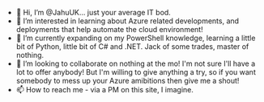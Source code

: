 - 👋 Hi, I’m @JahuUK... just your average IT bod.
- 👀 I’m interested in learning about Azure related developments, and deployments that help automate the cloud environment!
- 🌱 I’m currently expanding on my PowerShell knowledge, learning a little bit of Python, little bit of C# and .NET. Jack of some trades, master of nothing.
- 💞️ I’m looking to collaborate on nothing at the mo! I'm not sure I'll have a lot to offer anybody! But I'm willing to give anything a try, so if you want somebody to mess up your Azure amibitions then give me a shout!
- 📫 How to reach me - via a PM on this site, I imagine.

<!---
JahuUK/JahuUK is a ✨ special ✨ repository because its `README.md` (this file) appears on your GitHub profile.
You can click the Preview link to take a look at your changes.
--->
